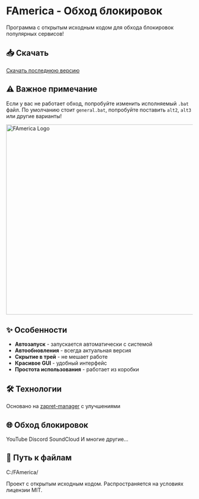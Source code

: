 
<body>
    <h1>FAmerica - Обход блокировок</h1>
    <p>Программа с открытым исходным кодом для обхода блокировок популярных сервисов!</p>
    
<h2>📥 Скачать</h2>
<a href="https://github.com/skrudw/FAmerica/releases" class="badge">Скачать последнюю версию</a>
    
<div class="note">
<h2>⚠️ Важное примечание</h2>
<p>Если у вас не работает обход, попробуйте изменить исполняемый <code>.bat</code> файл. По умолчанию стоит <code>general.bat</code>, попробуйте поставить <code>alt2</code>, <code>alt3</code> или другие варианты!</p>
</div>
<img src="https://github.com/user-attachments/assets/c8152bb7-dfea-456a-a802-27feac7b719b" alt="FAmerica Logo" width="508" height="512">
<h2>✨ Особенности</h2>
<ul class="features">
        <li><strong>Автозапуск</strong> - запускается автоматически с системой</li>
        <li><strong>Автообновления</strong> - всегда актуальная версия</li>
        <li><strong>Скрытие в трей</strong> - не мешает работе</li>
        <li><strong>Красивое GUI</strong> - удобный интерфейс</li>
        <li><strong>Простота использования</strong> - работает из коробки</li>
</ul>
    
<h2>🛠️ Технологии</h2>
    <p>Основано на <a href="https://github.com/Flowseal/zapret-discord-youtube">zapret-manager</a> с улучшениями</p>
    
 <h2>🌐 Обход блокировок</h2>
    <div class="services">
        <span class="service">YouTube</span>
        <span class="service">Discord</span>
        <span class="service">SoundCloud</span>
        <span class="service">И многие другие...</span>
    </div>
    
<h2>🔧 Путь к файлам</h2>
    <p>C:/FAmerica/</p>

<p>Проект с открытым исходным кодом. Распространяется на условиях лицензии MIT.</p>
</body>
